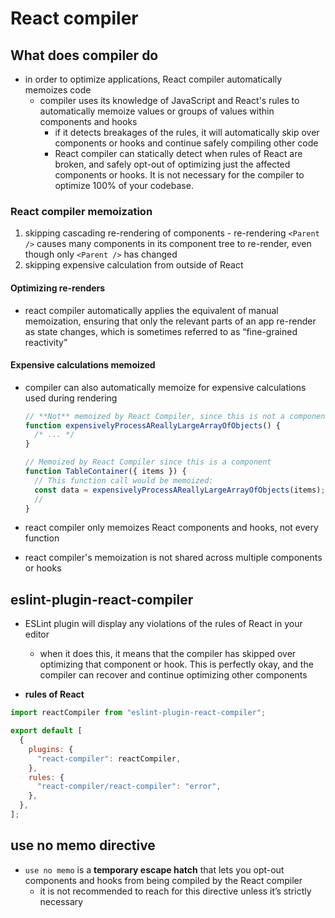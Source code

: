 # React compiler

## What does compiler do

- in order to optimize applications, React compiler automatically memoizes code
  - compiler uses its knowledge of JavaScript and React's rules to automatically memoize values or groups of values within components and hooks
    - if it detects breakages of the rules, it will automatically skip over components or hooks and continue safely compiling other code
    - React compiler can statically detect when rules of React are broken, and safely opt-out of optimizing just the affected components or hooks. It is not necessary for the compiler to optimize 100% of your codebase.

### React compiler memoization

1. skipping cascading re-rendering of components - re-rendering `<Parent />` causes many components in its component tree to re-render, even though only `<Parent />` has changed
2. skipping expensive calculation from outside of React

#### Optimizing re-renders

- react compiler automatically applies the equivalent of manual memoization, ensuring that only the relevant parts of an app re-render as state changes, which is sometimes referred to as “fine-grained reactivity”

#### Expensive calculations memoized

- compiler can also automatically memoize for expensive calculations used during rendering

  ```jsx
  // **Not** memoized by React Compiler, since this is not a component or hook
  function expensivelyProcessAReallyLargeArrayOfObjects() {
    /* ... */
  }

  // Memoized by React Compiler since this is a component
  function TableContainer({ items }) {
    // This function call would be memoized:
    const data = expensivelyProcessAReallyLargeArrayOfObjects(items);
    //
  }
  ```

- react compiler only memoizes React components and hooks, not every function
- react compiler's memoization is not shared across multiple components or hooks

## eslint-plugin-react-compiler

- ESLint plugin will display any violations of the rules of React in your editor

  - when it does this, it means that the compiler has skipped over optimizing that component or hook. This is perfectly okay, and the compiler can recover and continue optimizing other components

- **rules of React**

```js
import reactCompiler from "eslint-plugin-react-compiler";

export default [
  {
    plugins: {
      "react-compiler": reactCompiler,
    },
    rules: {
      "react-compiler/react-compiler": "error",
    },
  },
];
```

## use no memo directive

- `use no memo` is a **temporary escape hatch** that lets you opt-out components and hooks from being compiled by the React compiler
  - it is not recommended to reach for this directive unless it’s strictly necessary
